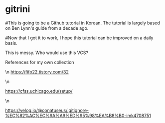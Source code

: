 # gitrini

#This is going to be a Github tutorial in Korean. The tutorial is largely based on Ben Lynn's guide from a decade ago.

#Now that I got it to work, I hope this tutorial can be improved on a daily basis.

This is messy. Who would use this VCS?

References for my own collection 

\n
https://fifo22.tistory.com/32 

\n

https://cfss.uchicago.edu/setup/

\n

https://velog.io/@conatuseus/.gitignore-%EC%82%AC%EC%9A%A9%ED%95%98%EA%B8%B0-imk4708751